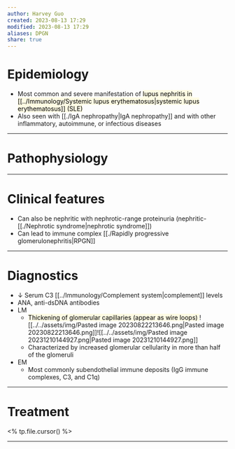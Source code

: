 ```yaml
---
author: Harvey Guo
created: 2023-08-13 17:29
modified: 2023-08-13 17:29
aliases: DPGN
share: true
---
```


# Epidemiology
- Most common and severe manifestation of <mark style="background: #FFF3A34A;">lupus nephritis in [[../Immunology/Systemic lupus erythematosus|systemic lupus erythematosus]] (SLE)</mark>
- Also seen with [[./IgA nephropathy|IgA nephropathy]] and with other inflammatory, autoimmune, or infectious diseases

---
# Pathophysiology


---
# Clinical features
- Can also be nephritic with nephrotic-range proteinuria (nephritic-[[./Nephrotic syndrome|nephrotic syndrome]])
- Can lead to immune complex [[./Rapidly progressive glomerulonephritis|RPGN]]

---
# Diagnostics
- ↓ Serum C3 [[../Immunology/Complement system|complement]] levels
- ANA, anti-dsDNA antibodies
- LM
	- <mark style="background: #FFF3A34A;">Thickening of glomerular capillaries (appear as wire loops) </mark>![[../../assets/img/Pasted image 20230822213646.png|Pasted image 20230822213646.png]]![[../../assets/img/Pasted image 20231210144927.png|Pasted image 20231210144927.png]]
	- Characterized by increased glomerular cellularity in more than half of the glomeruli
- EM
	- Most commonly subendothelial immune deposits (IgG immune complexes, C3, and C1q)

---
# Treatment
<% tp.file.cursor() %>

---
